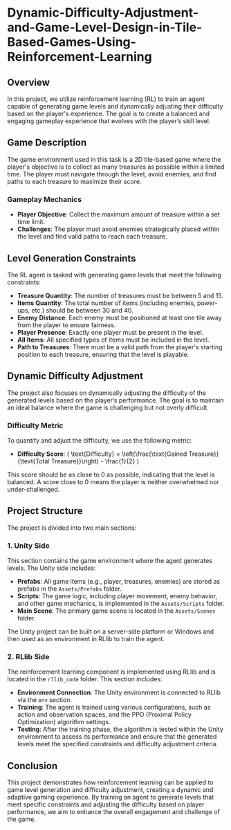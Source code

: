 # Dynamic-Difficulty-Adjustment-and-Game-Level-Design-in-Tile-Based-Games-Using-Reinforcement-Learning




## Overview

In this project, we utilize reinforcement learning (RL) to train an agent capable of generating game levels and dynamically adjusting their difficulty based on the player's experience. The goal is to create a balanced and engaging gameplay experience that evolves with the player’s skill level.

## Game Description

The game environment used in this task is a 2D tile-based game where the player's objective is to collect as many treasures as possible within a limited time. The player must navigate through the level, avoid enemies, and find paths to each treasure to maximize their score.

### Gameplay Mechanics

- **Player Objective**: Collect the maximum amount of treasure within a set time limit.
- **Challenges**: The player must avoid enemies strategically placed within the level and find valid paths to reach each treasure.

## Level Generation Constraints

The RL agent is tasked with generating game levels that meet the following constraints:

- **Treasure Quantity**: The number of treasures must be between 5 and 15.
- **Items Quantity**: The total number of items (including enemies, power-ups, etc.) should be between 30 and 40.
- **Enemy Distance**: Each enemy must be positioned at least one tile away from the player to ensure fairness.
- **Player Presence**: Exactly one player must be present in the level.
- **All Items**: All specified types of items must be included in the level.
- **Path to Treasures**: There must be a valid path from the player's starting position to each treasure, ensuring that the level is playable.

## Dynamic Difficulty Adjustment

The project also focuses on dynamically adjusting the difficulty of the generated levels based on the player’s performance. The goal is to maintain an ideal balance where the game is challenging but not overly difficult.

### Difficulty Metric

To quantify and adjust the difficulty, we use the following metric:
- **Difficulty Score**: \( \text{Difficulty} = \left(\frac{\text{Gained Treasure}}{\text{Total Treasure}}\right) - \frac{1}{2} \)

This score should be as close to 0 as possible, indicating that the level is balanced. A score close to 0 means the player is neither overwhelmed nor under-challenged.

## Project Structure

The project is divided into two main sections:

### 1. Unity Side

This section contains the game environment where the agent generates levels. The Unity side includes:
- **Prefabs**: All game items (e.g., player, treasures, enemies) are stored as prefabs in the `Assets/Prefabs` folder.
- **Scripts**: The game logic, including player movement, enemy behavior, and other game mechanics, is implemented in the `Assets/Scripts` folder.
- **Main Scene**: The primary game scene is located in the `Assets/Scenes` folder.

The Unity project can be built on a server-side platform or Windows and then used as an environment in RLlib to train the agent.

### 2. RLlib Side

The reinforcement learning component is implemented using RLlib and is located in the `rllib_code` folder. This section includes:

- **Environment Connection**: The Unity environment is connected to RLlib via the `env` section.
- **Training**: The agent is trained using various configurations, such as action and observation spaces, and the PPO (Proximal Policy Optimization) algorithm settings.
- **Testing**: After the training phase, the algorithm is tested within the Unity environment to assess its performance and ensure that the generated levels meet the specified constraints and difficulty adjustment criteria.

## Conclusion

This project demonstrates how reinforcement learning can be applied to game level generation and difficulty adjustment, creating a dynamic and adaptive gaming experience. By training an agent to generate levels that meet specific constraints and adjusting the difficulty based on player performance, we aim to enhance the overall engagement and challenge of the game.

